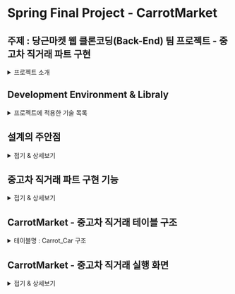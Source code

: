 # Spring Final Project - CarrotMarket

## 주제 : 당근마켓 웹 클론코딩(Back-End) 팀 프로젝트 - 중고차 직거래 파트 구현
<details>
  <summary>프로젝트 소개</summary>

  - 국비 교육원 시절 파이널 프로젝트를 진행하며, 팀원들과 협의하여 무엇을 만들어 볼까?<br>
  하고 고민하다가 모두가 FE 보다는 BE쪽에 더 많은 흥미를 느끼고 있어서,<br>
  만들어 보고 싶은 기능들을 토론하여 정리하고 추려 보니<br>
  중고거래 플랫폼으로 유명한 "**당근마켓**" 웹 사이트가 적합 하겠다는<br>
  결론이 나오게 되어 진행하게 되었습니다.<br>

  - 해당 프로젝트는 프론트엔트 부분은 원본 사이트와 유사하게 개발 되었고,<br>
    백엔드 부분을 더 중점적으로 개발하게 된 첫 클론 코딩 팀 프로젝트 입니다.

  - **본 ReadMe 파일은 전체 프로젝트의 일부만 있으며,<br>
    필자 본인이 작업한 파트에 대한 내용만 게시되어 있음을 알려드립니다.**
  
  - **개발기간 : 23.05.15 ~ 23.6.13**

</details>

## Development Environment & Libraly
<details>
  <summary>프로젝트에 적용한 기술 목록</summary>
  
- **BE : Java(jdk15.0.2 version), SpringFramework(5.3.26 version) - Spring Legacy Project, Mybatis, Maven**
- **FE : HTML5, CSS3, JSP(Servlet), J-Query(A-Jax), JavaScript, BootStrap4**
- **DB : Oracle (DB & SQL)**
- **Server(WAS) : Apache Tomcat 9.0**
- **IDE(TOOL) : STS(3.9.18 version), SQLDEVELOPER(Oracle11g)**

</details>

## 설계의 주안점
<details>
  <summary>접기 & 상세보기</summary><br>

  - **당근마켓 웹 사이트에는 로그인/회원가입 기능이 QR코드로 인증받아서 앱과 연동되도록<br>
      처리 되어 있어서 별도로 로그인/회원가입 기능을 추가하였습니다.**
  - 프론트단 디자인은 벤치마킹한 원본 사이트와 최대한 비슷하게 구현 하였습니다.
  - 백엔드 부분을 중점적으로 개발 하였습니다.
</details>

## 중고차 직거래 파트 구현 기능
<details>
  <summary>접기 & 상세보기</summary><br>
  
- **로그인/회원가입**
- **게시판 (C, R, U, D) 기능 구현 (쇼핑몰 이미지 리스트 형식)**
- **파일 업로드 & 다운로드 기능 구현, 업로드 이미지 썸네일 형식으로 출력 (구현)**
- **페이징 처리**
- **카카오맵 api 연동**

</details>

## CarrotMarket - 중고차 직거래 테이블 구조
<details>
<summary>테이블명 : Carrot_Car 구조</summary><br><br>
  
![carrot_car - DB 테이블 구조](https://github.com/itrecipe/carrotmarket_project/assets/40875025/5174a4fc-688b-47e5-b287-f3bcd23016b3)
</details>

## CarrotMarket - 중고차 직거래 실행 화면
<details>
  <summary>접기 & 상세보기</summary><br><br>
  
  <summary>메인</summary><br>

  - CarrotMarket 메인 화면 입니다.
  
  ![carrotmarket_메인](https://github.com/itrecipe/carrotmarket_project/assets/40875025/0459cb81-e3bb-44f4-81bc-2209f6e12ddc)

  <summary>로그인</summary><br>

  ![carrotmarket_로그인](https://github.com/itrecipe/carrotmarket_project/assets/40875025/8915a1f1-ae69-45a8-8c2a-f48b08a2c27e)

  <summary>회원가입</summary><br>
  
  ![carrotmarket_회원가입](https://github.com/itrecipe/carrotmarket_project/assets/40875025/6409ab06-9c6e-4c82-a8ef-abff16012c26)

  <summary>중고차 직거래_메인</summary><br>
  - 메인 화면 상단은 BS4의 케러셀을 이용하였으며, 상품이 노출될 아래 페이지에는 이미지 리스트 형식으로 구현하였습니다.<br>
  - 케러셀 기능 하단에 "게시글 등록" 창으로 이동하여 매물 등록을 할 수 있도록 구현 하였습니다.<br><br>
  
  ![carrotmarket_중고차직거래_메인](https://github.com/itrecipe/carrotmarket_project/assets/40875025/b3a0177b-b698-461f-abd3-e2a2cfae7114)

  <summary>중고차 직거래_게시글 등록 & 파일 업로드</summary><br>
  - 게시글 등록을 할 수 있는 페이지이며, 파일(사진) 업로드와 함께 수행 할 수 있도록 구현 되었습니다.<br>

  ![image](https://github.com/itrecipe/carrotmarket_project/assets/40875025/90b9a6be-1d6f-4858-bc18-3eb2a192e69d)

  <summary>중고차 직거래_상세보기(1)</summary><br>
  - 게시글 상세보기 페이지 입니다.<br>
  - 차량 등록에 필요한 정보들을 모두 입력하도록 구현 되었습니다.<br>
  - 아래쪽에 현재 매물의 위치를 알 수 있도록 카카오맵 api를 사용하여 구현 하였습니다.<br>
  - 댓글 기능이 구현 되어 있으나, 현재 미완성 입니다. (현재 작업 중)<br><br>
  
  ![image](https://github.com/itrecipe/carrotmarket_project/assets/40875025/67d84119-9246-4d6f-b327-abf305f63231)
  
  <summary>중고차 직거래_상세보기(2)</summary><br>
  
  ![image](https://github.com/itrecipe/carrotmarket_project/assets/40875025/6da0c9ce-45bb-416a-a7a5-6b5446fc0e05)
  
  <summary>중고차 직거래_상세보기(3)</summary><br>
  
  ![image](https://github.com/itrecipe/carrotmarket_project/assets/40875025/ed88f0c5-8859-4eff-bf58-74b2d3f9b5e0)

  
  <summary>중고차 직거래_수정</summary><br>
  - 수정 버튼을 누르면 alert창이 뜨며 확인을 누를시 수정 페이지로 이동하게 되고,<br>
    취소를 누르면 종료가 되도록 구현하였습니다.<br><br>

  ![image](https://github.com/itrecipe/carrotmarket_project/assets/40875025/be801a1b-b0f6-4c2e-abc7-3e8ea0d5e484)
  ![image](https://github.com/itrecipe/carrotmarket_project/assets/40875025/0ace3eda-8c50-453b-92fb-db0e30200cf5)
  ![image](https://github.com/itrecipe/carrotmarket_project/assets/40875025/b30eb2ac-ec6f-45eb-904d-f5d3042f9904)
  ![image](https://github.com/itrecipe/carrotmarket_project/assets/40875025/f2d234e4-ab08-47a0-8a3a-081d4b9c139c)

  <summary>중고차 직거래_삭제</summary><br>
  - 삭제 버튼도 수정 버튼과 동일하게 누르면 alert창이 뜨면서 삭제 처리가 수행되고,<br>
    취소를 누르면 해당 작업이 종료 되도록 구현 되어 있습니다.
  
  
  ![image](https://github.com/itrecipe/carrotmarket_project/assets/40875025/d6e6eb03-5d32-49ab-aaf2-4758b28f7870)

</details>

